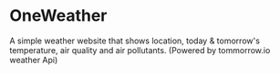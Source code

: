 # OneWeather
A simple weather website that shows location, today &amp; tomorrow's temperature, air quality and air pollutants. (Powered by tommorrow.io weather Api)
